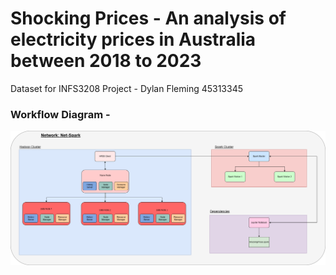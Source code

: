 # Shocking Prices - An analysis of electricity prices in Australia between 2018 to 2023
Dataset for INFS3208 Project - Dylan Fleming 45313345

### Workflow Diagram -

![image](INFS3208_ShockingPrices_Workflow.png)
